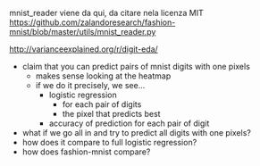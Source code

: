 mnist_reader viene da qui, da citare nela licenza MIT https://github.com/zalandoresearch/fashion-mnist/blob/master/utils/mnist_reader.py

http://varianceexplained.org/r/digit-eda/

* claim that you can predict pairs of mnist digits with one pixels
  * makes sense looking at the heatmap
  * if we do it precisely, we see...
    * logistic regression
      * for each pair of digits
      * the pixel that predicts best
    * accuracy of prediction for each pair of digit
* what if we go all in and try to predict all digits with one pixels?
* how does it compare to full logistic regression?
* how does fashion-mnist compare?
